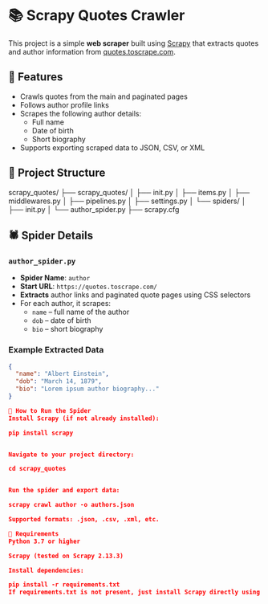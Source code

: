 # 📚 Scrapy Quotes Crawler

This project is a simple **web scraper** built using [Scrapy](https://scrapy.org/) that extracts quotes and author information from [quotes.toscrape.com](https://quotes.toscrape.com/).

## 🚀 Features

- Crawls quotes from the main and paginated pages
- Follows author profile links
- Scrapes the following author details:
  - Full name
  - Date of birth
  - Short biography
- Supports exporting scraped data to JSON, CSV, or XML

## 📁 Project Structure

scrapy_quotes/
├── scrapy_quotes/
│ ├── init.py
│ ├── items.py
│ ├── middlewares.py
│ ├── pipelines.py
│ ├── settings.py
│ └── spiders/
│ ├── init.py
│ └── author_spider.py
├── scrapy.cfg


## 🕷 Spider Details

### `author_spider.py`

- **Spider Name**: `author`
- **Start URL**: `https://quotes.toscrape.com/`
- **Extracts** author links and paginated quote pages using CSS selectors
- For each author, it scrapes:
  - `name` – full name of the author
  - `dob` – date of birth
  - `bio` – short biography

### Example Extracted Data

```json
{
  "name": "Albert Einstein",
  "dob": "March 14, 1879",
  "bio": "Lorem ipsum author biography..."
}

🧪 How to Run the Spider
Install Scrapy (if not already installed):

pip install scrapy


Navigate to your project directory:

cd scrapy_quotes


Run the spider and export data:

scrapy crawl author -o authors.json

Supported formats: .json, .csv, .xml, etc.

🧱 Requirements
Python 3.7 or higher

Scrapy (tested on Scrapy 2.13.3)

Install dependencies:

pip install -r requirements.txt
If requirements.txt is not present, just install Scrapy directly using pip install scrapy.